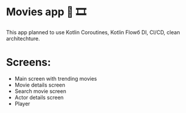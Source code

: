 # Movies app 🎥 🎞️
This app planned to use Kotlin Coroutines, Kotlin Flowб DI, CI/CD, clean architechture.

# Screens:
* Main screen with trending movies
* Movie details screen
* Search movie screen
* Actor details screen
* Player
